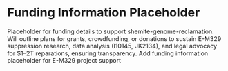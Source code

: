 # Funding Information Placeholder

Placeholder for funding details to support shemite-genome-reclamation. Will outline plans for grants, crowdfunding, or donations to sustain E-M329 suppression research, data analysis (I10145, JK2134), and legal advocacy for $1–2T reparations, ensuring transparency.
Add funding information placeholder for E-M329 project support
